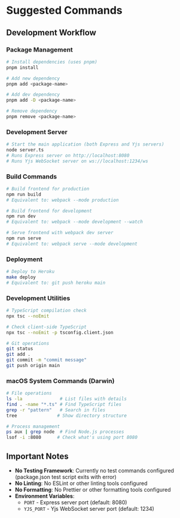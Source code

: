 # Suggested Commands

## Development Workflow

### Package Management
```bash
# Install dependencies (uses pnpm)
pnpm install

# Add new dependency
pnpm add <package-name>

# Add dev dependency  
pnpm add -D <package-name>

# Remove dependency
pnpm remove <package-name>
```

### Development Server
```bash
# Start the main application (both Express and Yjs servers)
node server.ts
# Runs Express server on http://localhost:8080
# Runs Yjs WebSocket server on ws://localhost:1234/ws
```

### Build Commands
```bash
# Build frontend for production
npm run build
# Equivalent to: webpack --mode production

# Build frontend for development  
npm run dev
# Equivalent to: webpack --mode development --watch

# Serve frontend with webpack dev server
npm run serve
# Equivalent to: webpack serve --mode development
```

### Deployment
```bash
# Deploy to Heroku
make deploy
# Equivalent to: git push heroku main
```

### Development Utilities
```bash
# TypeScript compilation check
npx tsc --noEmit

# Check client-side TypeScript
npx tsc --noEmit -p tsconfig.client.json

# Git operations
git status
git add .
git commit -m "commit message"
git push origin main
```

### macOS System Commands (Darwin)
```bash
# File operations
ls -la              # List files with details
find . -name "*.ts" # Find TypeScript files
grep -r "pattern"   # Search in files
tree               # Show directory structure

# Process management
ps aux | grep node  # Find Node.js processes
lsof -i :8080      # Check what's using port 8080
```

## Important Notes
- **No Testing Framework**: Currently no test commands configured (package.json test script exits with error)
- **No Linting**: No ESLint or other linting tools configured
- **No Formatting**: No Prettier or other formatting tools configured
- **Environment Variables**: 
  - `PORT` - Express server port (default: 8080)
  - `YJS_PORT` - Yjs WebSocket server port (default: 1234)